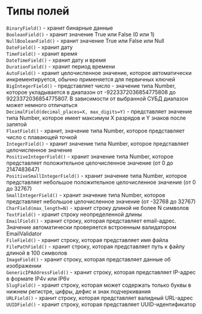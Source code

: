 # Типы полей

`BinaryField()` - хранит бинарные данные  
`BooleanField()` - хранит значение True или False (0 или 1)  
`NullBooleanField()` - хранит значение True или False или Null  
`DateField()` - хранит дату  
`TimeField()` - хранит время  
`DateTimeField()` - хранит дату и время  
`DurationField()` - хранит период времени  
`AutoField()` - хранит целочисленное значение, которое автоматически инкрементируется, обычно применяется для первичных ключей  
`BigIntegerField()` - представляет число - значение типа Number, которое укладывается в диапазон от -9223372036854775808 до 9223372036854775807. В зависимости от выбранной СУБД диапазон может немного отличаться  
`DecimalField(decimal_places=X, max_digits=Y)` - представляет значение типа Number, которое имеет максимум X разрядов и Y знаков после запятой  
`FloatField()` - хранит, значение типа Number, которое представляет число с плавающей точкой  
`IntegerField()` - хранит значение типа Number, которое представляет целочисленное значение  
`PositiveIntegerField()` - хранит значение типа Number, которое представляет положительное целочисленное значение (от 0 до 2147483647)  
`PositiveSmallIntegerField()` - хранит значение типа Number, которое представляет небольшое положительное целочисленное значение (от 0 до 32767)  
`SmallIntegerField()` - хранит значение типа Number, которое представляет небольшое целочисленное значение (от -32768 до 32767)  
`CharField(max_length=N)` - хранит строку длиной не более N символов  
`TextField()` - хранит строку неопределенной длины  
`EmailField()` - хранит строку, которая представляет email-адрес. Значение автоматически проверяется встроенным валидатором EmailValidator  
`FileField()` - хранит строку, которая представляет имя файла  
`FilePathField()` - хранит строку, которая представляет путь к файлу длиной в 100 символов  
`ImageField()` - хранит строку, которая представляет данные об изображении  
`GenericIPAddressField()` - хранит строку, которая представляет IP-адрес в формате IP4v или IP6v  
`SlugField()` - хранит строку, которая может содержать только буквы в нижнем регистре, цифры, дефис и знак подчеркивания  
`URLField()` - хранит строку, которая представляет валидный URL-адрес  
`UUIDField()` - хранит строку, которая представляет UUID-идентификатор  

